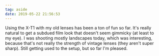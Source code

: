 ```yaml
---
tag: aside
date: 2019-05-22 21:56:53
---
```

Using the X-T1 with my old lenses has been a ton of fun so far. It's really natural to get a subdued film look that doesn't seem gimmicky (at least to my eye). I was shooting mostly landscapes today, which was interesting, because that's not really the strength of vintage lenses (they aren't super sharp). Still getting used to the setup, but so far I'm pleased. 
